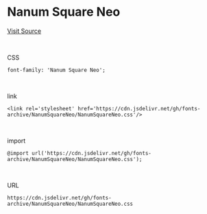 # Nanum Square Neo

[Visit Source](https://hangeul.naver.com/font)

&nbsp;

CSS

```
font-family: 'Nanum Square Neo';
```

&nbsp;

link

```
<link rel='stylesheet' href='https://cdn.jsdelivr.net/gh/fonts-archive/NanumSquareNeo/NanumSquareNeo.css'/>
```

&nbsp;

import

```
@import url('https://cdn.jsdelivr.net/gh/fonts-archive/NanumSquareNeo/NanumSquareNeo.css');
```

&nbsp;

URL

```
https://cdn.jsdelivr.net/gh/fonts-archive/NanumSquareNeo/NanumSquareNeo.css
```

